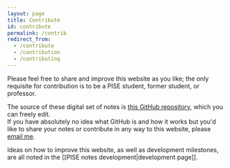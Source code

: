 ```yaml
---
layout: page
title: Contribute
id: contribute
permalink: /contrib
redirect_from:
  - /contribute
  - /contribution
  - /contributing
---
```

Please feel free to share and improve this website as you like; the only requisite for contribution is to be a PISE student, former student, or professor.

The source of these digital set of notes is [this GitHub repository](https://tommi.space/xplosionmind/PISE-notes), which you can freely edit.   
If you have absolutely no idea what GitHub is and how it works but you'd like to share your notes or contribute in any way to this website, please <a href="mailto:tommiboom@protonmail.com" target="_blank">email me</a>.

Ideas on how to improve this website, as well as development milestones, are all noted in the [[PISE notes development|development page]].
